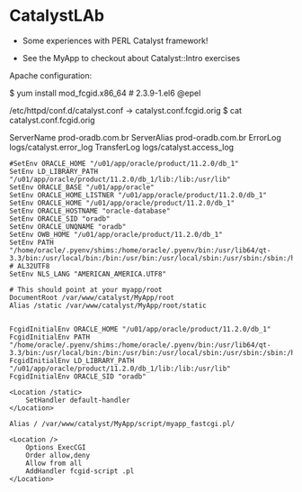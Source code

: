 
# CatalystLAb


* Some experiences with PERL Catalyst framework!

* See the MyApp to checkout about Catalyst::Intro exercises


Apache configuration:

 $ yum install mod_fcgid.x86_64    # 2.3.9-1.el6         @epel

 /etc/httpd/conf.d/catalyst.conf -> catalyst.conf.fcgid.orig
 $ cat catalyst.conf.fcgid.orig
 
<VirtualHost prod-oradb.com.br:80>
    ServerName prod-oradb.com.br
    ServerAlias prod-oradb.com.br
    ErrorLog logs/catalyst.error_log
    TransferLog logs/catalyst.access_log

    #SetEnv ORACLE_HOME "/u01/app/oracle/product/11.2.0/db_1"
    SetEnv LD_LIBRARY_PATH "/u01/app/oracle/product/11.2.0/db_1/lib:/lib:/usr/lib"
    SetEnv ORACLE_BASE "/u01/app/oracle"
    SetEnv ORACLE_HOME_LISTNER "/u01/app/oracle/product/11.2.0/db_1"
    SetEnv ORACLE_HOME "/u01/app/oracle/product/11.2.0/db_1"
    SetEnv ORACLE_HOSTNAME "oracle-database"
    SetEnv ORACLE_SID "oradb"
    SetEnv ORACLE_UNQNAME "oradb"
    SetEnv OWB_HOME "/u01/app/oracle/product/11.2.0/db_1"
    SetEnv PATH "/home/oracle/.pyenv/shims:/home/oracle/.pyenv/bin:/usr/lib64/qt-3.3/bin:/usr/local/bin:/bin:/usr/bin:/usr/local/sbin:/usr/sbin:/sbin:/home/oracle/bin:/u01/app/oracle/product/11.2.0/db_1/bin:/usr/sbin"
    # AL32UTF8
    SetEnv NLS_LANG "AMERICAN_AMERICA.UTF8"

    # This should point at your myapp/root
    DocumentRoot /var/www/catalyst/MyApp/root
    Alias /static /var/www/catalyst/MyApp/root/static


    FcgidInitialEnv ORACLE_HOME "/u01/app/oracle/product/11.2.0/db_1"
    FcgidInitialEnv PATH  "/home/oracle/.pyenv/shims:/home/oracle/.pyenv/bin:/usr/lib64/qt-3.3/bin:/usr/local/bin:/bin:/usr/bin:/usr/local/sbin:/usr/sbin:/sbin:/home/oracle/bin:/u01/app/oracle/product/11.2.0/db_1/bin:/usr/sbin"
    FcgidInitialEnv LD_LIBRARY_PATH "/u01/app/oracle/product/11.2.0/db_1/lib:/lib:/usr/lib"
    FcgidInitialEnv ORACLE_SID "oradb"

    <Location /static>
        SetHandler default-handler
    </Location>

    Alias / /var/www/catalyst/MyApp/script/myapp_fastcgi.pl/

    <Location />
        Options ExecCGI
        Order allow,deny
        Allow from all
        AddHandler fcgid-script .pl
    </Location>
</VirtualHost>



